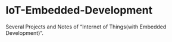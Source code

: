 # IoT-Embedded-Development
Several Projects and Notes of “Internet of Things(with Embedded Development)”.

